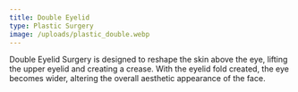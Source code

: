 ```yaml
---
title: Double Eyelid
type: Plastic Surgery
image: /uploads/plastic_double.webp
---
```

Double Eyelid Surgery is designed to reshape the skin above the eye, lifting the upper eyelid and creating a crease. With the eyelid fold created, the eye becomes wider, altering the overall aesthetic appearance of the face.